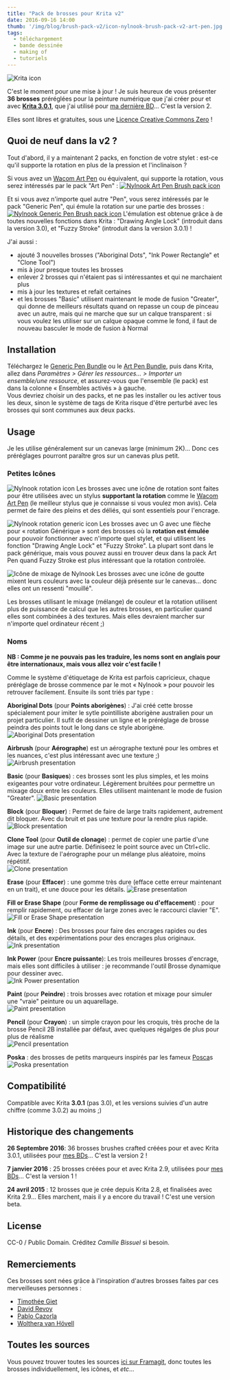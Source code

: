 ```yaml
---
title: "Pack de brosses pour Krita v2"
date: 2016-09-16 14:00
thumb: '/img/blog/brush-pack-v2/icon-nylnook-brush-pack-v2-art-pen.jpg'
tags:
  - téléchargement
  - bande dessinée
  - making of
  - tutoriels
---
```


![Krita icon](/website-img/icon-krita.svg)

C'est le moment pour une mise à jour ! Je suis heureux de vous présenter **36 brosses** préréglées pour la peinture numérique que j'ai créer pour et avec **[Krita 3.0.1](https://krita.org/)**, que j'ai utilisé pour [ma dernière BD](http://nylnook.com/fr/bd/mokatori-ep0-la-fin)... C'est la version 2.

Elles sont libres et gratuites, sous une [Licence Creative Commons Zero](http://creativecommons.org/publicdomain/zero/1.0/deed.fr) !

## Quoi de neuf dans la v2 ?

Tout d'abord, il y a maintenant 2 packs, en fonction de votre stylet : est-ce qu'il supporte la rotation en plus de la pression et l'inclinaison ?

Si vous avez un [Wacom Art Pen](https://www.wacom.com/en-us/store/pens/art-pen) ou équivalent, qui supporte la rotation, vous serez intéressés par le pack "Art Pen" :
[![Nylnook Art Pen Brush pack icon](/img/blog/brush-pack-v2/icon-nylnook-brush-pack-v2-art-pen.jpg)](https://github.com/nylnook/nylnook-krita-brushes/releases/download/v2/nylnook-v2-art.bundle)

Et si vous avez n'importe quel autre "Pen", vous serez intéressés par le pack "Generic Pen", qui émule la rotation sur une partie des brosses :
[![Nylnook Generic Pen Brush pack icon](/img/blog/brush-pack-v2/icon-nylnook-brush-pack-v2-generic-pen.jpg)](https://github.com/nylnook/nylnook-krita-brushes/releases/download/v2/nylnook-v2-gen.bundle)
L'émulation est obtenue grâce à de toutes nouvelles fonctions dans Krita : "Drawing Angle Lock" (introduit dans la version 3.0), et "Fuzzy Stroke" (introduit dans la version 3.0.1) !

J'ai aussi :
- ajouté 3 nouvelles brosses ("Aboriginal Dots", "Ink Power Rectangle" et "Clone Tool")
- mis à jour presque toutes les brosses
- enlever 2 brosses qui n'étaient pas si intéressantes et qui ne marchaient plus
- mis à jour les textures et refait certaines
- et les brosses "Basic" utilisent maintenant le mode de fusion "Greater", qui donne de meilleurs résultats quand on repasse un coup de pinceau avec un autre, mais qui ne marche que sur un calque transparent : si vous voulez les utiliser sur un calque opaque comme le fond, il faut de nouveau basculer le mode de fusion à Normal


## Installation

Téléchargez le [Generic Pen Bundle](https://github.com/nylnook/nylnook-krita-brushes/releases/download/v2/nylnook-v2-gen.bundle)
ou le [Art Pen Bundle](https://github.com/nylnook/nylnook-krita-brushes/releases/download/v2/nylnook-v2-art.bundle), puis dans Krita, allez dans *Paramètres > Gérer les ressources… > Importer un ensemble/une ressource*, et assurez-vous que l'ensemble (le pack) est dans la colonne « Ensembles activés » à gauche.  
Vous devriez choisir un des packs, et ne pas les installer ou les activer tous les deux, sinon le système de tags de Krita risque d'être perturbé avec les brosses qui sont communes aux deux packs.

## Usage

Je les utilise généralement sur un canevas large (minimum 2K)... Donc ces préréglages pourront paraître gros sur un canevas plus petit.

### Petites Icônes

![Nylnook rotation icon](/img/blog/brush-pack-v2/icon-rotation-crop.png) Les brosses avec une icône de rotation sont faites pour être utilisées avec un stylus **supportant la rotation** comme le [Wacom Art Pen](http://fr.shop.wacom.eu/accessoires/cintiq-21ux-dtk-2100//333) (le meilleur stylus que je connaisse si vous voulez mon avis). Cela permet de faire des pleins et des déliés, qui sont essentiels pour l'encrage.

![Nylnook rotation generic icon](/img/blog/brush-pack-v2/icon-rotation-generic-crop.png) Les brosses avec un G avec une flèche pour « rotation Générique » sont des brosses où la **rotation est émulée** pour pouvoir fonctionner avec n'importe quel stylet, et qui utilisent les fonction "Drawing Angle Lock" et "Fuzzy Stroke". La plupart sont dans le pack générique, mais vous pouvez aussi en trouver deux dans la pack Art Pen quand Fuzzy Stroke est plus intéressant que la rotation controlée.

![Icône de mixage de Nylnook](/img/blog/icon-mix-crop.png) Les brosses avec une icône de goutte mixent leurs couleurs avec la couleur déjà présente sur le canevas... donc elles ont un ressenti "mouillé".

Les brosses utilisant le mixage (mélange) de couleur et la rotation utilisent plus de puissance de calcul que les autres brosses, en particulier quand elles sont combinées à des textures. Mais elles devraient marcher sur n'importe quel ordinateur récent ;)

### Noms

**NB : Comme je ne pouvais pas les traduire, les noms sont en anglais pour être internationaux, mais vous allez voir c'est facile !**

Comme le système d'étiquetage de Krita est parfois capricieux, chaque préréglage de brosse commence par le mot « Nylnook » pour pouvoir les retrouver facilement. Ensuite ils sont triés par type :

**Aboriginal Dots** (pour **Points aborigènes**) : J'ai créé cette brosse spécialement pour imiter le sytle pointilliste aborigène australien pour un projet particulier. Il sufit de dessiner un ligne et le préréglage de brosse peindra des points tout le long dans ce style aborigène.  
![Aboriginal Dots presentation](/img/blog/brush-pack-v2/presentation-aboriginal.jpg)  

**Airbrush** (pour **Aérographe**) est un aérographe texturé pour les ombres et les nuances, c'est plus intéressant avec une texture ;)  
![Airbrush presentation](/img/blog/brush-pack-v2/presentation-airbrush.jpg)

**Basic** (pour **Basiques**) : ces brosses sont les plus simples, et les moins exigeantes pour votre ordinateur. Légèrement bruitées pour permettre un mixage doux entre les couleurs. Elles utilisent maintenant le mode de fusion "Greater".
![Basic presentation](/img/blog/brush-pack-v2/presentation-basic.jpg)  

**Block** (pour **Bloquer**) : Permet de faire de large traits rapidement, autrement dit bloquer. Avec du bruit et pas une texture pour la rendre plus rapide.
![Block presentation](/img/blog/brush-pack-v2/presentation-block.jpg)  

**Clone Tool** (pour **Outil de clonage**) : permet de copier une partie d'une image sur une autre partie. Définiseez le point source avec un Ctrl+clic. Avec la texture de l'aérographe pour un mélange plus aléatoire, moins répétitif.   
![Clone presentation](/img/blog/brush-pack-v2/presentation-clone.jpg)  

**Erase** (pour **Effacer**) : une gomme très dure (efface cette erreur maintenant en un trait), et une douce pour les détails.
![Erase presentation](/img/blog/brush-pack-v2/presentation-erase.jpg)  

**Fill or Erase Shape** (pour **Forme de remplissage ou d'effacement**) : pour remplir rapidement, ou effacer de large zones avec le raccourci clavier "E".
![Fill or Erase Shape presentation](/img/blog/brush-pack-v2/presentation-fill-or-erase.jpg)  

**Ink** (pour **Encre**) : Des brosses pour faire des encrages rapides ou des détails, et des expérimentations pour des encrages plus originaux.
![Ink presentation](/img/blog/brush-pack-v2/presentation-ink.jpg)  

**Ink Power** (pour **Encre puissante**): Les trois meilleures brosses d'encrage, mais elles sont difficiles à utiliser : je recommande l'outil Brosse dynamique pour dessiner avec.   
![Ink Power presentation](/img/blog/brush-pack-v2/presentation-ink-power.jpg)

**Paint** (pour **Peindre**) : trois brosses avec rotation et mixage pour simuler une "vraie" peinture ou un aquarellage.   
![Paint presentation](/img/blog/brush-pack-v2/presentation-paint.jpg)  

**Pencil** (pour **Crayon**) : un simple crayon pour les croquis, très proche de la brosse Pencil 2B installée par défaut, avec quelques régalges de plus pour plus de réalisme   
![Pencil presentation](/img/blog/brush-pack-v2/presentation-pencil.jpg)  

**Poska** : des brosses de petits marqueurs inspirés par les fameux [Posca](http://www.posca.com)s
![Poska presentation](/img/blog/brush-pack-v2/presentation-poska.jpg)

## Compatibilité

Compatible avec Krita **3.0.1** (pas 3.0), et les versions suivies d'un autre chiffre (comme 3.0.2) au moins ;)

## Historique des changements

**26 Septembre 2016**: 36 brosses brushes crafted créées pour et avec Krita 3.0.1, utilisées pour [mes BDs](http://nylnook.com/fr/bd/)... C'est la version 2 !

**7 janvier 2016** : 25 brosses créées pour et avec Krita 2.9, utilisées pour [mes BDs](http://nylnook.com/fr/bd/)... C'est la version 1 !

**24 avril 2015** : 12 brosses que je crée depuis Krita 2.8, et finalisées avec Krita 2.9... Elles marchent, mais il y a encore du travail ! C'est une version beta.

## License

CC-0 / Public Domain. Créditez *Camille Bissuel* si besoin.

## Remerciements

Ces brosses sont nées grâce à l'inspiration d'autres brosses faites par ces merveilleuses personnes :
- [Timothée Giet](http://timotheegiet.com)
- [David Revoy](http://davidrevoy.com/)
- [Pablo Cazorla](http://www.pcazorla.com/)
- [Wolthera van Hövell](http://wolthera.info/)

## Toutes les sources

Vous pouvez trouver toutes les sources [ici sur Framagit](https://framagit.org/nylnook/nylnook-krita-brushes), donc toutes les brosses individuellement, les icônes, et *etc*...
